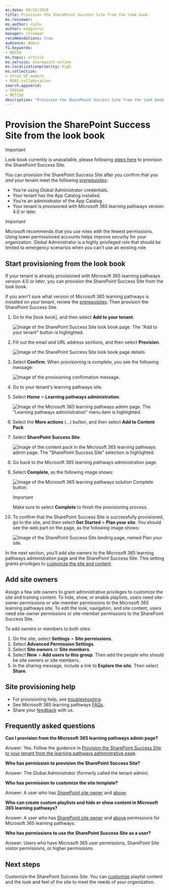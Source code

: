 ```yaml
---
ms.date: 09/10/2020
title: Provision the SharePoint Success Site from the look book
ms.reviewer: 
ms.author: ruihu
author: maggierui
manager: jtremper
recommendations: true
audience: Admin
f1.keywords:
- NOCSH
ms.topic: article
ms.service: sharepoint-online
ms.localizationpriority: high
ms.collection:  
- Strat_SP_modern
- M365-collaboration
search.appverid:
- SPO160
- MET150
description: "Provision the SharePoint Success Site from the look book."
---
```


# Provision the SharePoint Success Site from the look book

> [!IMPORTANT]
> Look book currently is unavailable, please following [steps here](/sharepoint/provision-sss#provision-the-sharepoint-success-site-to-your-tenant-from-the-learning-pathways-administrative-page) to provision the SharePoint Success Site. 

You can provision the SharePoint Success Site after you confirm that you *and* your tenant meet the following [prerequisites](./provision-sss.md#meet-the-requirements):

- You're using Global Administrator credentials.
- Your tenant has the App Catalog installed.
- You're an administrator of the App Catalog.
- Your tenant is provisioned with Microsoft 365 learning pathways version 4.0 or later.

> [!IMPORTANT]
> Microsoft recommends that you use roles with the fewest permissions. Using lower permissioned accounts helps improve security for your organization. Global Administrator is a highly privileged role that should be limited to emergency scenarios when you can't use an existing role.

## Start provisioning from the look book
If your tenant is already provisioned with Microsoft 365 learning pathways version 4.0 *or later*, you can provision the SharePoint Success Site from the look book. 

If you aren't sure what version of Microsoft 365 learning pathways is installed on your tenant, review the [prerequisites](./provision-sss.md#meet-the-requirements). Then provision the SharePoint Success Site. 

1. Go to the [look book], and then select **Add to your tenant**.

   ![Image of the SharePoint Success Site look book page. The "Add to your tenant" button is highlighted.](media/sss-lookbook-add.png)

2. Fill out the email and URL address sections, and then select **Provision**.

   ![Image of the SharePoint Success Site look book page details.](media/sss-lookbook-details.png)

3. Select **Confirm**. When provisioning is complete, you see the following message:

    ![Image of the provisioning confirmation message.](media/sss-sss-complete.png)

5. Go to your tenant's learning pathways site.

6. Select **Home** > **Learning pathways administration**.

    ![Image of the Microsoft 365 learning pathways admin page. The "Learning pathways administration" menu item is highlighted.](media/sss-sss-admin.png)

7. Select the **More actions** (...) button, and then select **Add to Content Pack**.

8. Select **SharePoint Success Site**.

    ![Image of the content pack in the Microsoft 365 learning pathways admin page. The "SharePoint Success Site" selection is highlighted.](media/sss-content-pack.png)

9. Go back to the Microsoft 365 learning pathways administration page.

10. Select **Complete**, as the following image shows:

    ![Image of the Microsoft 365 learning pathways solution Complete button.](media/sss-m365lp-confirm2.png)

    > [!IMPORTANT]
    > Make sure to select **Complete** to finish the provisioning process.

11. To confirm that the SharePoint Success Site is successfully provisioned, go to the site, and then select **Get Started** > **Plan your site**. You should see the web part on the page, as the following image shows:


    ![Image of the SharePoint Success Site landing page, named Plan your site.](media/sss-content-landing.png)


In the next section, you'll add site owners to the Microsoft 365 learning pathways administration page and the SharePoint Success Site. This setting grants privileges to [customize the site and content](./customize-sss.md). 


## Add site owners 
Assign a few site owners to grant administrative privileges to customize the site and training content. To hide, show, or enable playlists, users need site-owner permissions or site-member permissions to the Microsoft 365 learning pathways site. To edit the look, navigation, and site content, users need site-owner permissions or site-member permissions to the SharePoint Success Site. 

To add owners or members to both sites:

1. On the site, select **Settings** > **Site permissions**.
2. Select **Advanced Permission Settings**.
3. Select **Site owners** or **Site members**.
4. Select **New** > **Add users to this group**. Then add the people who should be site owners or site members.
5. In the sharing message, include a link to **Explore the site**. Then select **Share**.


## Site provisioning help

- For provisioning help, see [troubleshooting](/office365/customlearning/feedback). 
- See Microsoft 365 learning pathways [FAQs](/office365/customlearning/faq).
- Share your [feedback](https://github.com/pnp/custom-learning-office-365/issues) with us.



## Frequently asked questions

**Can I provision from the Microsoft 365 learning pathways admin page?**

Answer: Yes. Follow the guidance in [Provision the SharePoint Success Site to your tenant from the learning pathways administrative page](./provision-sss.md#provision-the-sharepoint-success-site-1).

**Who has permission to provision the SharePoint Success Site?**

Answer: The Global Administrator (formerly called the tenant admin).

**Who has permission to customize the site template?**

Answer: A user who has [SharePoint site owner](/sharepoint/site-permissions#site-owners) and [above](/sharepoint/site-permissions).

**Who can create custom playlists and hide or show content in Microsoft 365 learning pathways?**

Answer: A user who has [SharePoint site owner](/sharepoint/site-permissions#site-owners) and [above](/sharepoint/site-permissions) permissions for Microsoft 365 learning pathways.

**Who has permissions to use the SharePoint Success Site as a user?**

Answer: Users who have Microsoft 365 user permissions, SharePoint Site visitor permissions, or higher permissions.

## Next steps

Customize the SharePoint Success Site. You can [customize](./customize-sss.md) playlist content and the look and feel of the site to meet the needs of your organization.

